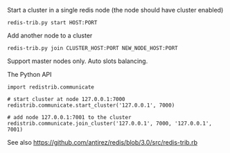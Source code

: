 Start a cluster in a single redis node (the node should have cluster enabled)

    redis-trib.py start HOST:PORT

Add another node to a cluster

    redis-trib.py join CLUSTER_HOST:PORT NEW_NODE_HOST:PORT

Support master nodes only. Auto slots balancing.

The Python API

    import redistrib.communicate

    # start cluster at node 127.0.0.1:7000
    redistrib.communicate.start_cluster('127.0.0.1', 7000)

    # add node 127.0.0.1:7001 to the cluster
    redistrib.communicate.join_cluster('127.0.0.1', 7000, '127.0.0.1', 7001)

See also https://github.com/antirez/redis/blob/3.0/src/redis-trib.rb
